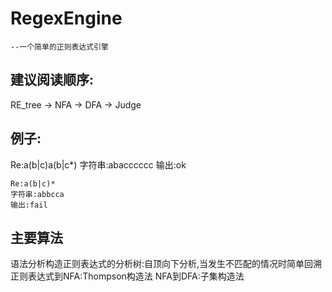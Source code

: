 # RegexEngine
    --一个简单的正则表达式引擎
<h2>建议阅读顺序:</h2>
    RE_tree -> NFA -> DFA -> Judge
    
<h2>例子:</h2>
    Re:a(b|c)a(b|c*)
    字符串:abacccccc
    输出:ok
    
    Re:a(b|c)*
    字符串:abbcca
    输出:fail
    
<h2>主要算法</h2>
    语法分析构造正则表达式的分析树:自顶向下分析,当发生不匹配的情况时简单回溯
    正则表达式到NFA:Thompson构造法
    NFA到DFA:子集构造法
